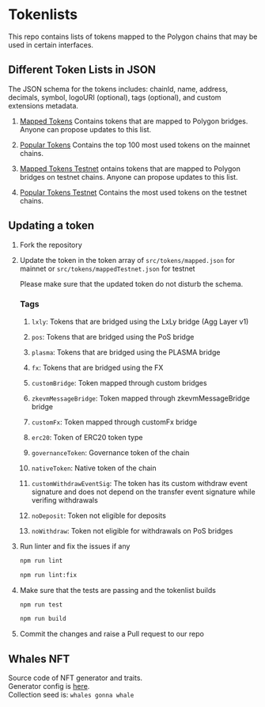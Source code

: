 # Tokenlists

This repo contains lists of tokens mapped to the Polygon chains that may be used in certain interfaces.

## Different Token Lists in JSON

The JSON schema for the tokens includes: chainId, name, address, decimals, symbol, logoURI (optional), tags (optional), and custom extensions metadata.

1. [Mapped Tokens](https://api-polygon-tokens.polygon.technology/tokenlists/mapped.tokenlist.json) Contains tokens that are mapped to Polygon bridges. Anyone can propose updates to this list.

2. [Popular Tokens](https://api-polygon-tokens.polygon.technology/tokenlists/popular.tokenlist.json) Contains the top 100 most used tokens on the mainnet chains.

3. [Mapped Tokens Testnet](https://api-polygon-tokens.polygon.technology/tokenlists/mappedTestnet.tokenlist.json) ontains tokens that are mapped to Polygon bridges on testnet chains. Anyone can propose updates to this list.

4. [Popular Tokens Testnet](https://api-polygon-tokens.polygon.technology/tokenlists/popularTestnet.tokenlist.json) Contains the most used tokens on the testnet chains.

## Updating a token

1. Fork the repository

2. Update the token in the token array of `src/tokens/mapped.json` for mainnet or `src/tokens/mappedTestnet.json` for testnet

    Please make sure that the updated token do not disturb the schema.

    ### Tags

    1. `lxly`: Tokens that are bridged using the LxLy bridge (Agg Layer v1)

    2. `pos`: Tokens that are bridged using the PoS bridge

    3. `plasma`: Tokens that are bridged using the PLASMA bridge

    4. `fx`: Tokens that are bridged using the FX

    5. `customBridge`: Token mapped through custom bridges

    6. `zkevmMessageBridge`: Token mapped through zkevmMessageBridge bridge

    7. `customFx`: Token mapped through customFx bridge

    8. `erc20`: Token of ERC20 token type

    9. `governanceToken`: Governance token of the chain

    10. `nativeToken`: Native token of the chain

    11. `customWithdrawEventSig`: The token has its custom withdraw event signature and does not depend on the transfer event signature while verifing withdrawals

    12. `noDeposit`: Token not eligible for deposits

    13. `noWithdraw`: Token not eligible for withdrawals on PoS bridges

3. Run linter and fix the issues if any

    ```bash
    npm run lint
    ```

    ```bash
    npm run lint:fix
    ```

4. Make sure that the tests are passing and the tokenlist builds

    ```bash
    npm run test
    ```

    ```bash
    npm run build
    ```

5. Commit the changes and raise a Pull request to our repo

## Whales NFT 
Source code of NFT generator and traits.   
Generator config is [here](config.yaml).   
Collection seed is:
```whales gonna whale```
